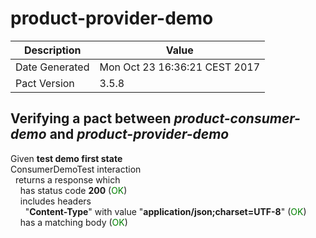 # product-provider-demo

| Description    | Value |
| -------------- | ----- |
| Date Generated | Mon Oct 23 16:36:21 CEST 2017 |
| Pact Version   | 3.5.8 |

## Verifying a pact between _product-consumer-demo_ and _product-provider-demo_

Given **test demo first state**  
ConsumerDemoTest interaction  
&nbsp;&nbsp;returns a response which  
&nbsp;&nbsp;&nbsp;&nbsp;has status code **200** (<span style='color:green'>OK</span>)  
&nbsp;&nbsp;&nbsp;&nbsp;includes headers  
&nbsp;&nbsp;&nbsp;&nbsp;&nbsp;&nbsp;"**Content-Type**" with value "**application/json;charset=UTF-8**" (<span style='color:green'>OK</span>)  
&nbsp;&nbsp;&nbsp;&nbsp;has a matching body (<span style='color:green'>OK</span>)  
